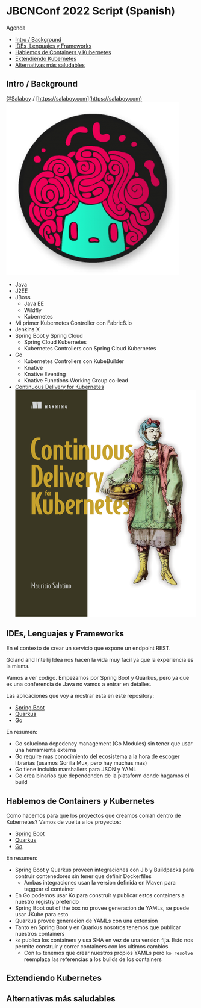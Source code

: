 # JBCNConf 2022 Script (Spanish)

Agenda
- [Intro / Background](#intro--background)
- [IDEs, Lenguajes y Frameworks](#ides-lenguajes-y-frameworks)
- [Hablemos de Containers y Kubernetes](#hablemos-de-containers-y-kubernetes)
- [Extendiendo Kubernetes](#extendiendo-kubernetes)
- [Alternativas más saludables](#alternativas-mas-saludables)

## Intro / Background

[@Salaboy](https://twitter.com/salaboy) / [https://salaboy.com](https://salaboy.com)
![avatar.png](avatar.png)
- Java 
- J2EE
- JBoss 
  -  Java EE
  -  Wildfly
  -  Kubernetes
- Mi primer Kubernetes Controller con Fabric8.io
- Jenkins X
- Spring Boot y Spring Cloud 
  - Spring Cloud Kubernetes
  - Kubernetes Controllers con Spring Cloud Kubernetes
- Go
  - Kubernetes Controllers con KubeBuilder
  - Knative
   - Knative Eventing 
   - Knative Functions Working Group co-lead
- [Continuous Delivery for Kubernetes]()
![book](book.png)

## IDEs, Lenguajes y Frameworks

En el contexto de crear un servicio que expone un endpoint REST.

Goland and Intellij Idea nos hacen la vida muy facil ya que la experiencia es la misma.

Vamos a ver codigo. Empezamos por Spring Boot y Quarkus, pero ya que es una conferencia de Java no vamos a entrar en detalles. 

Las aplicaciones que voy a mostrar esta en este repository: 
- [Spring Boot](spring-boot/conference-service/)
- [Quarkus](quarkus/conference-service/)
- [Go](go/conference-service/)

En resumen: 
- Go soluciona depedency management (Go Modules) sin tener que usar una herramienta externa
- Go require mas conocimiento del ecosistema a la hora de escoger librarias (usamos Gorilla Mux, pero hay muchas mas)
- Go tiene incluido marshallers para JSON y YAML
- Go crea binarios que dependenden de la plataform donde hagamos el build

## Hablemos de Containers y Kubernetes

Como hacemos para que los proyectos que creamos corran dentro de Kubernetes? 
Vamos de vuelta a los proyectos: 

- [Spring Boot](spring-boot/conference-service/)
- [Quarkus](quarkus/conference-service/)
- [Go](go/conference-service/)

En resumen: 
- Spring Boot y Quarkus proveen integraciones con Jib y Buildpacks para contruir contenedores sin tener que definir Dockerfiles
  - Ambas integraciones usan la version definida en Maven para taggear el container
- En Go podemos usar Ko para construir y publicar estos containers a nuestro registry preferido
- Spring Boot out of the box no provee generacion de YAMLs, se puede usar JKube para esto
- Quarkus provee generacion de YAMLs con una extension
- Tanto en Spring Boot y en Quarkus nosotros tenemos que publicar nuestros containers
- `ko` publica los containers y usa SHA en vez de una version fija. Esto nos permite construir y correr containers con los ultimos cambios
  - Con `ko` tenemos que crear nuestros propios YAMLs pero `ko resolve` reemplaza las referencias a los builds de los containers


## Extendiendo Kubernetes



## Alternativas más saludables



